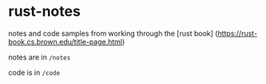 # rust-notes
notes and code samples from working through the [rust book] (https://rust-book.cs.brown.edu/title-page.html)

notes are in ``/notes``

code is in ``/code``


